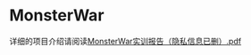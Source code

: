 # MonsterWar

详细的项目介绍请阅读[MonsterWar实训报告（隐私信息已删）.pdf](https://github.com/Lemonwoods/MonsterWar/blob/master/MonsterWar%E5%AE%9E%E8%AE%AD%E6%8A%A5%E5%91%8A%EF%BC%88%E9%9A%90%E7%A7%81%E4%BF%A1%E6%81%AF%E5%B7%B2%E5%88%A0%EF%BC%89.pdf)

